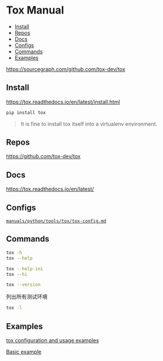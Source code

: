 <!-- omit in toc -->
# Tox Manual

- [Install](#install)
- [Repos](#repos)
- [Docs](#docs)
- [Configs](#configs)
- [Commands](#commands)
- [Examples](#examples)

<https://sourcegraph.com/github.com/tox-dev/tox>

## Install

<https://tox.readthedocs.io/en/latest/install.html>

```bash
pip install tox
```

> It is fine to install tox itself into a virtualenv environment.

## Repos

<https://github.com/tox-dev/tox>

## Docs

<https://tox.readthedocs.io/en/latest/>

## Configs

[`manuals/python/tools/tox/tox-config.md`](/manuals/python/tools/tox/tox-config.md)

## Commands

```bash
tox -h
tox --help
```

```bash
tox --help-ini
tox --hi
```

```bash
tox --version
```

列出所有测试环境

```bash
tox -l
```

## Examples

[tox configuration and usage examples](https://tox.readthedocs.io/en/latest/examples.html)

[Basic example](https://tox.readthedocs.io/en/latest/index.html#basic-example)

